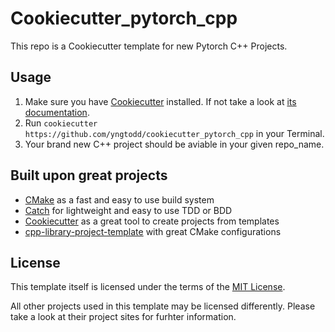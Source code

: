 # Cookiecutter_pytorch_cpp 

This repo is a Cookiecutter template for new Pytorch C++ Projects.

## Usage

1. Make sure you have [Cookiecutter](https://github.com/audreyr/cookiecutter) installed. If not take a look at [its documentation](http://cookiecutter.rtfd.org/).
2. Run `cookiecutter https://github.com/yngtodd/cookiecutter_pytorch_cpp` in your Terminal.
3. Your brand new C++ project should be aviable in your given repo_name.

## Built upon great projects

- [CMake](http://www.cmake.org/) as a fast and easy to use build system
- [Catch](http://catch-lib.net/) for lightweight and easy to use TDD or BDD
- [Cookiecutter](https://github.com/audreyr/cookiecutter) as a great tool to create projects from templates
- [cpp-library-project-template](https://code.google.com/p/cpp-library-project-template/) with great CMake configurations

## License

This template itself is licensed under the terms of the [MIT License](http://opensource.org/licenses/MIT).

All other projects used in this template may be licensed differently.
Please take a look at their project sites for furhter information.
